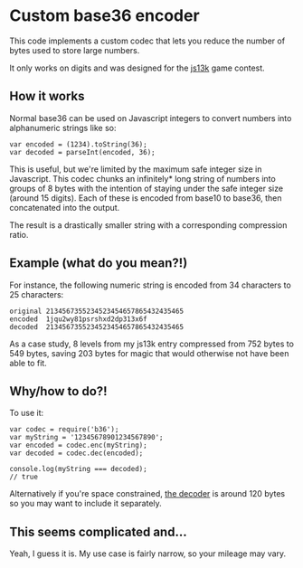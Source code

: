 Custom base36 encoder
=====================

This code implements a custom codec that lets you reduce the number of bytes used to store large numbers.

It only works on digits and was designed for the
[js13k](http://js13kgames.com) game contest.

How it works
------------

Normal base36 can be used on Javascript integers to convert numbers
into alphanumeric strings like so:

````
var encoded = (1234).toString(36);
var decoded = parseInt(encoded, 36);
````

This is useful, but we're limited by the maximum safe integer size in Javascript. This codec chunks an infinitely* long string of numbers into groups of 8 bytes with the intention of staying under the safe integer size (around 15 digits). Each of these is encoded from base10 to base36, then concatenated into the output.

The result is a drastically smaller string with a corresponding compression ratio.

Example (what do you mean?!)
----------------------------

For instance, the following numeric string is encoded from 34 characters to 25 characters:

````
original 2134567355234523454657865432435465
encoded  1jqu2wy81psrshxd2dp313x6f
decoded  2134567355234523454657865432435465
````

As a case study, 8 levels from my js13k entry compressed from 752 bytes to 549 bytes, saving 203 bytes for magic that would otherwise not have been able to fit.

Why/how to do?!
---------------

To use it:

````
var codec = require('b36');
var myString = '12345678901234567890';
var encoded = codec.enc(myString);
var decoded = codec.dec(encoded);

console.log(myString === decoded);
// true
````

Alternatively if you're space constrained, [the decoder](src/dec.js) is around 120 bytes so you may want to include it separately.

This seems complicated and…
---------------------------

Yeah, I guess it is. My use case is fairly narrow, so your mileage may vary.

